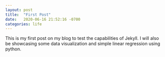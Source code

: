 ```yaml
---
layout: post
title:  "First Post"
date:   2020-06-16 21:52:16 -0700
categories: life
---
```

This is my first post on my blog to test the capabilities of Jekyll. I will also be showcasing some data visualization and simple linear regression using python.

[jekyll-docs]: https://jekyllrb.com/docs/home
[jekyll-gh]:   https://github.com/jekyll/jekyll
[jekyll-talk]: https://talk.jekyllrb.com/
